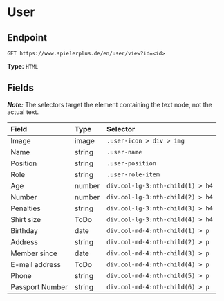 # User

## Endpoint

```
GET https://www.spielerplus.de/en/user/view?id=<id>
```

**Type:** `HTML`

## Fields

**_Note:_** The selectors target the element containing the text node, not the actual text.

| Field           | Type   | Selector                         |
|:----------------|:-------|:---------------------------------|
| Image           | image  | `.user-icon > div > img`         |
| Name            | string | `.user-name`                     |
| Position        | string | `.user-position`                 |
| Role            | string | `.user-role-item`                |
| Age             | number | `div.col-lg-3:nth-child(1) > h4` |
| Number          | number | `div.col-lg-3:nth-child(2) > h4` |
| Penalties       | string | `div.col-lg-3:nth-child(3) > h4` |
| Shirt size      | ToDo   | `div.col-lg-3:nth-child(4) > h4` |
| Birthday        | date   | `div.col-md-4:nth-child(1) > p`  |
| Address         | string | `div.col-md-4:nth-child(2) > p`  |
| Member since    | date   | `div.col-md-4:nth-child(3) > p`  |
| E-mail address  | ToDo   | `div.col-md-4:nth-child(4) > p`  |
| Phone           | string | `div.col-md-4:nth-child(5) > p`  |
| Passport Number | string | `div.col-md-4:nth-child(6) > p`  |
